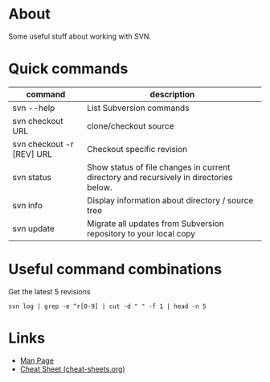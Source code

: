 # About

Some useful stuff about working with SVN.

# Quick commands

| command                  |         description           |
| -------------------------|-------------------------------|
|svn --help	               | List Subversion commands      |
|svn checkout URL          | clone/checkout source         |
|svn checkout -r [REV] URL | Checkout specific revision    |
|svn status	               | Show status of file changes in current directory and recursively in directories below.     |
|svn info	                 | Display information about directory / source tree     |
|svn update                | Migrate all updates from Subversion repository to your local copy      |


# Useful command combinations

Get the latest 5 revisions
```
svn log | grep -e ^r[0-9] | cut -d " " -f 1 | head -n 5
```

# Links

* [Man Page](http://svnbook.red-bean.com/en/1.4/svn.ref.svn.html)
* [Cheat Sheet (cheat-sheets.org)](http://www.cheat-sheets.org/saved-copy/subversion-cheat-sheet-v1.pdf)
